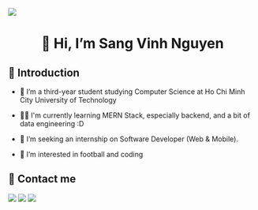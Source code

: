 ![](https://komarev.com/ghpvc/?username=sangnguyencs20&color=blue)
<h1 align="center">
  👋 Hi, I’m Sang Vinh Nguyen
</h1>


<h2> 📝 Introduction</h2>
  
- 🌱 I’m a third-year student studying Computer Science at Ho Chi Minh City University of Technology

- 👨‍💻 I'm currently learning MERN Stack, especially backend, and a bit of data engineering :D 
  
- 👯 I’m seeking an internship on Software Developer (Web & Mobile).
  
- 👀 I’m interested in football and coding

<!---
sangnguyencs20/sangnguyencs20 is a ✨ special ✨ repository because its `README.md` (this file) appears on your GitHub profile.
You can click the Preview link to take a look at your changes.
--->

<h2>📱 Contact me</h2>

[<img src="https://img.shields.io/badge/Facebook-1877F2?style=for-the-badge&logo=facebook&logoColor=white">](https://facebook.com/vnhsngxxx)
[<img src="https://img.shields.io/badge/GitHub-100000?style=for-the-badge&logo=github&logoColor=white">](https://github.com/sangnguyencs20)
[<img src="https://img.shields.io/badge/LinkedIn-0077B5?style=for-the-badge&logo=linkedin&logoColor=white">](https://www.linkedin.com/in/sang-nguy%E1%BB%85n-752a2a209/)



<!-- <h3>Frontend: </h3>

<h2>💻 Technology</h2>
  
  ![](https://img.shields.io/badge/CSS3-1572B6?style=for-the-badge&logo=css3&logoColor=white)
  ![](https://img.shields.io/badge/HTML5-E34F26?style=for-the-badge&logo=html5&logoColor=white)
  ![](https://img.shields.io/badge/JavaScript-323330?style=for-the-badge&logo=javascript&logoColor=F7DF1E)
  ![](https://img.shields.io/badge/Bootstrap-563D7C?style=for-the-badge&logo=bootstrap&logoColor=white)
  ![](https://img.shields.io/badge/React_Native-20232A?style=for-the-badge&logo=react&logoColor=61DAFB)
  ![](https://img.shields.io/badge/React-20232A?style=for-the-badge&logo=react&logoColor=61DAFB)
  

  



<h3> Backend: </h3>

![](https://img.shields.io/badge/PHP-777BB4?style=for-the-badge&logo=php&logoColor=white)
![](https://img.shields.io/badge/Python-FFD43B?style=for-the-badge&logo=python&logoColor=blue)
![](https://img.shields.io/badge/C%2B%2B-00599C?style=for-the-badge&logo=c%2B%2B&logoColor=white)
![](https://img.shields.io/badge/Node.js-339933?style=for-the-badge&logo=nodedotjs&logoColor=white)
![](https://img.shields.io/badge/Express.js-000000?style=for-the-badge&logo=express&logoColor=white)
![](https://img.shields.io/badge/MongoDB-4EA94B?style=for-the-badge&logo=mongodb&logoColor=white)
![](https://img.shields.io/badge/MySQL-005C84?style=for-the-badge&logo=mysql&logoColor=white)



<h3> Management and Other Tools: </h3>

![](https://img.shields.io/badge/Trello-0052CC?style=for-the-badge&logo=trello&logoColor=white)
![](https://img.shields.io/badge/Jira-0052CC?style=for-the-badge&logo=Jira&logoColor=white)
![](https://img.shields.io/badge/LaTeX-47A141?style=for-the-badge&logo=LaTeX&logoColor=white)
![](https://img.shields.io/badge/Figma-F24E1E?style=for-the-badge&logo=figma&logoColor=white) 

![My Repository's Stats](https://github-readme-stats.vercel.app/api?username=sangnguyencs20&show_icons=true)
![](https://github-readme-streak-stats.herokuapp.com/?user=sangnguyencs20&theme=blue-green)

-->



